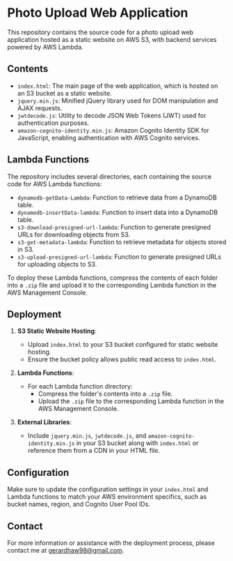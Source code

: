 # Photo Upload Web Application

This repository contains the source code for a photo upload web application hosted as a static website on AWS S3, with backend services powered by AWS Lambda.

## Contents

- `index.html`: The main page of the web application, which is hosted on an S3 bucket as a static website.
- `jquery.min.js`: Minified jQuery library used for DOM manipulation and AJAX requests.
- `jwtdecode.js`: Utility to decode JSON Web Tokens (JWT) used for authentication purposes.
- `amazon-cognito-identity.min.js`: Amazon Cognito Identity SDK for JavaScript, enabling authentication with AWS Cognito services.

## Lambda Functions

The repository includes several directories, each containing the source code for AWS Lambda functions:

- `dynamodb-getData-Lambda`: Function to retrieve data from a DynamoDB table.
- `dynamodb-insertData-lambda`: Function to insert data into a DynamoDB table.
- `s3-download-presigned-url-lambda`: Function to generate presigned URLs for downloading objects from S3.
- `s3-get-metadata-lambda`: Function to retrieve metadata for objects stored in S3.
- `s3-upload-presigned-url-lambda`: Function to generate presigned URLs for uploading objects to S3.

To deploy these Lambda functions, compress the contents of each folder into a `.zip` file and upload it to the corresponding Lambda function in the AWS Management Console.

## Deployment

1. **S3 Static Website Hosting**: 
   - Upload `index.html` to your S3 bucket configured for static website hosting.
   - Ensure the bucket policy allows public read access to `index.html`.

2. **Lambda Functions**: 
   - For each Lambda function directory:
     - Compress the folder's contents into a `.zip` file.
     - Upload the `.zip` file to the corresponding Lambda function in the AWS Management Console.

3. **External Libraries**: 
   - Include `jquery.min.js`, `jwtdecode.js`, and `amazon-cognito-identity.min.js` in your S3 bucket along with `index.html` or reference them from a CDN in your HTML file.

## Configuration

Make sure to update the configuration settings in your `index.html` and Lambda functions to match your AWS environment specifics, such as bucket names, region, and Cognito User Pool IDs.

## Contact

For more information or assistance with the deployment process, please contact me at gerardhaw98@gmail.com.